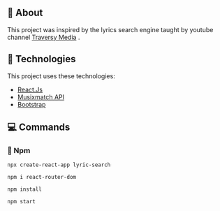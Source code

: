 ## :page_facing_up: About
This project was inspired by the lyrics search engine taught by youtube channel <a href="https://www.youtube.com/user/TechGuyWeb" target="_blank">Traversy Media</a> .

## :rocket: Technologies
This project uses these technologies:
- [React.Js](https://pt-br.reactjs.org/)
- [Musixmatch API](https://developer.musixmatch.com/)
- [Bootstrap](https://getbootstrap.com/)
## :computer: Commands 

### :memo: Npm
```npm
npx create-react-app lyric-search
```
```npm
npm i react-router-dom
```
```npm
npm install
```
```npm
npm start
```
